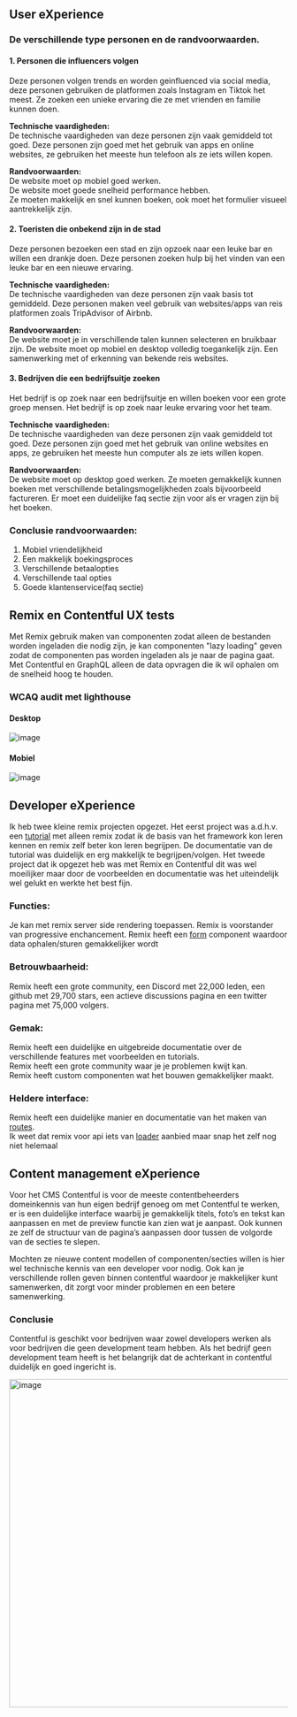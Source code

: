 ## User eXperience

### De verschillende type personen en de randvoorwaarden.

#### 1. Personen die influencers volgen
  
Deze personen volgen trends en worden geinfluenced via social media, deze personen gebruiken de platformen zoals Instagram en Tiktok het meest. Ze zoeken een unieke ervaring die ze met vrienden en familie kunnen doen.

**Technische vaardigheden:**      
De technische vaardigheden van deze personen zijn vaak gemiddeld tot goed. Deze personen zijn goed met het gebruik van apps en online websites, ze gebruiken het meeste hun telefoon als ze iets willen kopen.

**Randvoorwaarden:**   
De website moet op mobiel goed werken.  
De website moet goede snelheid performance hebben.  
Ze moeten makkelijk en snel kunnen boeken, ook moet het formulier visueel aantrekkelijk zijn.

#### 2. Toeristen die onbekend zijn in de stad
  
Deze personen bezoeken een stad en zijn opzoek naar een leuke bar en willen een drankje doen. Deze personen zoeken hulp bij het vinden van een leuke bar en een nieuwe ervaring.

**Technische vaardigheden:**    
De technische vaardigheden van deze personen zijn vaak basis tot gemiddeld.
Deze personen maken veel gebruik van websites/apps van reis platformen zoals TripAdvisor of Airbnb.

**Randvoorwaarden:**   
De website moet je in verschillende talen kunnen selecteren en bruikbaar zijn.
De website moet op mobiel en desktop volledig toegankelijk zijn.
Een samenwerking met of erkenning van bekende reis websites.

#### 3. Bedrijven die een bedrijfsuitje zoeken

Het bedrijf is op zoek naar een bedrijfsuitje en willen boeken voor een grote groep mensen. Het bedrijf is op zoek naar leuke ervaring voor het team.

**Technische vaardigheden:**    
De technische vaardigheden van deze personen zijn vaak gemiddeld tot goed.
Deze personen zijn goed met het gebruik van online websites en apps, ze gebruiken het meeste hun computer als ze iets willen kopen.

**Randvoorwaarden:**   
De website moet op desktop goed werken.
Ze moeten gemakkelijk kunnen boeken met verschillende betalingsmogelijkheden zoals bijvoorbeeld factureren.
Er moet een duidelijke faq sectie zijn voor als er vragen zijn bij het boeken.

### Conclusie randvoorwaarden:
1. Mobiel vriendelijkheid
2. Een makkelijk boekingsproces 
3. Verschillende betaalopties
4. Verschillende taal opties
5. Goede klantenservice(faq sectie)

## Remix en Contentful UX tests
Met Remix gebruik maken van componenten zodat alleen de bestanden worden ingeladen die nodig zijn, je kan componenten "lazy loading" geven zodat de componenten pas worden ingeladen als je naar de pagina gaat.   
Met Contentful en GraphQL alleen de data opvragen die ik wil ophalen om de snelheid hoog te houden.

### WCAQ audit met lighthouse

#### Desktop
![image](https://github.com/user-attachments/assets/3e2aa9e0-33a1-4408-8fd2-6ced7a0f8931)

#### Mobiel
![image](https://github.com/user-attachments/assets/967740cf-b2fb-4387-84cc-8ee8b5d306fd)

## Developer eXperience

Ik heb twee kleine remix projecten opgezet. Het eerst project was a.d.h.v. een [tutorial](https://remix.run/docs/en/main/start/tutorial) met alleen remix zodat ik de basis van het framework kon leren kennen en remix zelf beter kon leren begrijpen. De documentatie van de tutorial was duidelijk en erg makkelijk te begrijpen/volgen. Het tweede project dat ik opgezet heb was met Remix en Contentful dit was wel moeilijker maar door de voorbeelden en documentatie was het uiteindelijk wel gelukt en werkte het best fijn.

### Functies:  
Je kan met remix server side rendering toepassen.
Remix is voorstander van progressive enchancement.
Remix heeft een [form](https://remix.run/docs/en/main/components/form) component waardoor data ophalen/sturen gemakkelijker wordt

### Betrouwbaarheid:  
Remix heeft een grote community, een Discord met 22,000 leden, een github met 29,700 stars, een actieve discussions pagina en een twitter pagina met 75,000 volgers.

### Gemak:
Remix heeft een duidelijke en uitgebreide documentatie over de verschillende features met voorbeelden en tutorials.  
Remix heeft een grote community waar je je problemen kwijt kan.  
Remix heeft custom componenten wat het bouwen gemakkelijker maakt.

### Heldere interface:
Remix heeft een duidelijke manier en documentatie van het maken van [routes](https://remix.run/docs/en/main/start/tutorial#the-contact-route-ui).  
Ik weet dat remix voor api iets van [loader](https://remix.run/docs/en/main/route/loader) aanbied maar snap het zelf nog niet helemaal

## Content management eXperience

Voor het CMS Contentful is voor de meeste contentbeheerders domeinkennis van hun eigen bedrijf genoeg om met Contentful te werken, er is een duidelijke interface waarbij je gemakkelijk titels, foto’s en tekst kan aanpassen en met de preview functie kan zien wat je aanpast. Ook kunnen ze zelf de structuur van de pagina’s aanpassen door tussen de volgorde van de secties te slepen.  

Mochten ze nieuwe content modellen of componenten/secties willen is hier wel technische kennis van een developer voor nodig. Ook kan je verschillende rollen geven binnen contentful waardoor je makkelijker kunt samenwerken, dit zorgt voor minder problemen en een betere samenwerking.

### Conclusie 
Contentful is geschikt voor bedrijven waar zowel developers werken als voor bedrijven die geen development team hebben. Als het bedrijf geen development team heeft is het belangrijk dat de achterkant in contentful duidelijk en goed ingericht is.

<img width="594" alt="image" src="https://github.com/user-attachments/assets/73925d4c-533d-4825-b300-da0d01472d09">





